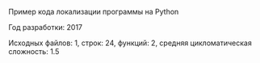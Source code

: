 Пример кода локализации программы на Python

Год разработки: 2017

Исходных файлов: 1, строк: 24, функций: 2, средняя цикломатическая сложность: 1.5 

